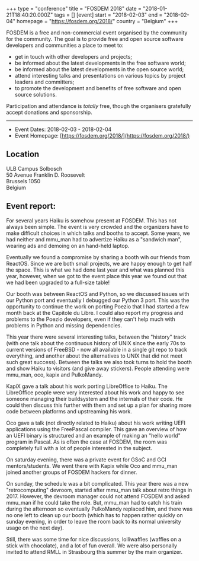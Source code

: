 +++
type = "conference"
title = "FOSDEM 2018"
date = "2018-01-21T18:40:20.000Z"
tags = []
[event]
start = "2018-02-03"
end = "2018-02-04"
homepage = "https://fosdem.org/2018/"
country = "Belgium"
+++

FOSDEM is a free and non-commercial event organised by the community for the community. The goal is to provide free and open source software developers and communities a place to meet to:

* get in touch with other developers and projects;
* be informed about the latest developments in the free software world;
* be informed about the latest developments in the open source world;
* attend interesting talks and presentations on various topics by project leaders and committers;
* to promote the development and benefits of free software and open source solutions.


Participation and attendance is *totally* free, though the organisers gratefully accept donations and sponsorship.

---

* Event Dates: 2018-02-03 - 2018-02-04
* Event Homepage: [https://fosdem.org/2018/](https://fosdem.org/2018/)

## Location

ULB Campus Solbosch<br/>
50 Avenue Franklin D. Roosevelt<br/>
Brussels 1050<br/>
Belgium<br/>

## Event report:

For several years Haiku is somehow present at FOSDEM. This has not always been
simple. The event is very crowded and the organizers have to make difficult
choices in which talks and booths to accept. Some years, we had neither and
mmu\_man had to advertize Haiku as a "sandwich man", wearing ads and demoing on
an hand-held laptop.

Eventually we found a compromise by sharing a booth wih our friends from ReactOS.
Since we are both small projects, we are happy enough to get half the space.
This is what we had done last year and what was planned this year, however, when
we got to the event place this year we found out that we had been upgraded to
a full-size table!

Our booth was between ReactOS and Python, so we discussed issues with our Python
port and eventually I debugged our Python 3 port. This was the opportunity to
continue the work on porting Poezio that I had started a few month back at the
Capitole du Libre. I could also report my progress and problems to the Poezio
developers, even if they can't help much with problems in Python and missing
dependencies.

This year there were several interesting talks, between the "history" track
(with one talk about the continuous history of UNIX since the early 70s to
current versions of FreeBSD - now all available in a single git repo to track
everything, and another about the alternatives to UNIX that did not meet such great
success). Between the talks we also took turns to hold the booth and show Haiku
to visitors (and give away stickers). People attending were mmu\_man, oco, kapix and PulkoMandy.

KapiX gave a talk about his work porting LibreOffice to Haiku. The LibreOffice
people were very interested about his work and happy to see someone managing
their buildsystem and the internals of their code. He could then discuss this
further with them and set up a plan for sharing more code between platforms and
upstreaming his work.

Oco gave a talk (not directly related to Haiku) about his work writing UEFI
applications using the FreePascal compiler. This gave an overview of how an
UEFI binary is structured and an example of making an "hello world" program in
Pascal. As is often the case at FOSDEM, the room was completely full with a lot 
of people interested in the subject.

On saturday evening, there was a private event for GSoC and GCI mentors/students.
We went there with Kapix while Oco and mmu\_man joined another groups of FOSDEM
hackers for dinner.

On sunday, the schedule was a bit complicated. This year there was a new "retrocomputing"
devroom, started after mmu\_man talk about retro things in 2017. However, the
devroom manager could not attend FOSDEM and asked mmu\_man if he could take the
role. But, mmu\_man had to catch his train during the afternoon so eventually
PulkoMandy replaced him, and there was no one left to clean up our booth (which
has to happen rather quickly on sunday evening, in order to leave the room back
to its normal university usage on the next day).

Still, there was some time for nice discussions, lolliwaffles (waffles on a
stick with chocolate), and a lot of fun overall. We were also personally invited
to attend RMLL in Strasbourg this summer by the main organizer.

